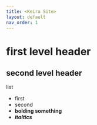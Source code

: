 ```yaml
---
title: <Keira Site>
layout: default
nav_order: 1
---
```


# first level header
## second level header

list
- first
- second
- **bolding something**
- ***italtics***
